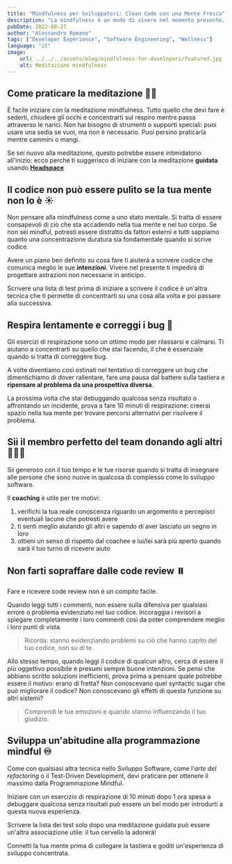 ```yaml
---
title: "Mindfulness per Sviluppatori: Clean Code con una Mente Fresca"
description: "La mindfulness è un modo di vivere nel momento presente, concentrandosi su ciò che sta accadendo ora. Può aiutarti a diventare più calmo, rilassato e concentrato. Questa è un'incredibile abilità per uno sviluppatore."
pubDate: 2022-08-27
author: "Alessandro Romano"
tags: ["Developer Experience", "Software Engineering", "Wellness"]
language: "it"
image:
    url: ../../../assets/blog/mindfulness-for-developers/featured.jpg
    alt: Meditazione mindfulness
---
```


## Come praticare la meditazione 🧘‍♀️

È facile iniziare con la meditazione mindfulness. Tutto quello che devi fare è sederti, chiudere gli occhi e concentrarti sul respiro mentre passa attraverso le narici. Non hai bisogno di strumenti o supporti speciali: puoi usare una sedia se vuoi, ma non è necessario. Puoi persino praticarla mentre cammini o mangi.

Se sei nuovo alla meditazione, questo potrebbe essere intimidatorio all'inizio: ecco perché ti suggerisco di iniziare con la meditazione **guidata** usando [**Headspace**](https://www.headspace.com/)

## Il codice non può essere pulito se la tua mente non lo è ☀️

Non pensare alla mindfulness come a uno stato mentale. Si tratta di essere consapevoli di ciò che sta accadendo nella tua mente e nel tuo corpo. Se non sei mindful, potresti essere distratto da fattori esterni e tutti sappiamo quanto una concentrazione duratura sia fondamentale quando si scrive codice.

Avere un piano ben definito su cosa fare ti aiuterà a scrivere codice che comunica meglio le sue **intenzioni**. Vivere nel presente ti impedirà di progettare astrazioni non necessarie in anticipo.

Scrivere una lista di test prima di iniziare a scrivere il codice è un'altra tecnica che ti permette di concentrarti su una cosa alla volta e poi passare alla successiva.

## Respira lentamente e correggi i bug 🐞

Gli esercizi di respirazione sono un ottimo modo per rilassarsi e calmarsi. Ti aiutano a concentrarti su quello che stai facendo, il che è essenziale quando si tratta di correggere bug.

A volte diventiamo così ostinati nel tentativo di correggere un bug che dimentichiamo di dover rallentare, fare una pausa dal battere sulla tastiera e **ripensare al problema da una prospettiva diversa**.

La prossima volta che stai debuggando qualcosa senza risultato o affrontando un incidente, prova a fare 10 minuti di respirazione: creerai spazio nella tua mente per trovare percorsi alternativi per risolvere il problema.

## Sii il membro perfetto del team donando agli altri 🧑‍🤝‍🧑

Sii generoso con il tuo tempo e le tue risorse quando si tratta di insegnare alle persone che sono nuove in qualcosa di complesso come lo sviluppo software.

Il **coaching** è utile per tre motivi:

1. verifichi la tua reale conoscenza riguardo un argomento e percepisci eventuali lacune che potresti avere
2. ti senti meglio aiutando gli altri e sapendo di aver lasciato un segno in loro
3. ottieni un senso di rispetto dal coachee e lui/lei sarà più aperto quando sarà il tuo turno di ricevere aiuto

## Non farti sopraffare dalle code review ⏸️

Fare e ricevere code review non è un compito facile.

Quando leggi tutti i commenti, non essere sulla difensiva per qualsiasi errore o problema evidenziato nel tuo codice. Incoraggia i revisori a spiegare completamente i loro commenti così da poter comprendere meglio i loro punti di vista.

> Ricorda: stanno evidenziando problemi su ciò che hanno capito del tuo codice, non su di te.

Allo stesso tempo, quando leggi il codice di qualcun altro, cerca di essere il più oggettivo possibile e presumi sempre buone intenzioni. Se pensi che abbiano scritto soluzioni inefficienti, prova prima a pensare quale potrebbe essere il motivo: erano di fretta? Non conoscevano quel syntactic sugar che può migliorare il codice? Non conoscevano gli effetti di questa funzione su altri sistemi?

> Comprendi le tue emozioni e quando stanno influenzando il tuo giudizio.

## Sviluppa un'abitudine alla programmazione mindful ♾️

Come con qualsiasi altra tecnica nello Sviluppo Software, come l'_arte del refactoring_ o il Test-Driven Development, devi praticare per ottenere il massimo dalla Programmazione Mindful.

Iniziare con un esercizio di respirazione di 10 minuti dopo 1 ora spesa a debuggare qualcosa senza risultati può essere un bel modo per introdurti a questa nuova esperienza.

Scrivere la lista dei test solo dopo una meditazione guidata può essere un'altra associazione utile: il tuo cervello la adorerà!

Connetti la tua mente prima di collegare la tastiera e goditi un'esperienza di sviluppo concentrata.
